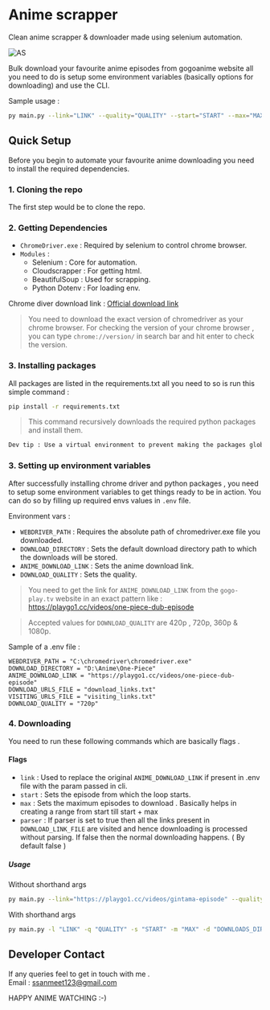 # Anime scrapper

Clean anime scrapper & downloader made using selenium automation.

![AS](https://i.ibb.co/G0ZJkmp/poster.png)

Bulk download your favourite anime episodes from gogoanime website all you need to do is setup some environment variables (basically options for downloading) and use the CLI.

Sample usage :

```bash
py main.py --link="LINK" --quality="QUALITY" --start="START" --max="MAX"
```

## Quick Setup

Before you begin to automate your favourite anime downloading you need to install the required dependencies.

### 1. Cloning the repo

The first step would be to clone the repo.

### 2. Getting Dependencies

- `ChromeDriver.exe` : Required by selenium to control chrome browser.
- `Modules` :
  - Selenium : Core for automation.
  - Cloudscrapper : For getting html.
  - BeautifulSoup : Used for scrapping.
  - Python Dotenv : For loading env.

Chrome diver download link : [Official download link](https://chromedriver.chromium.org/downloads)

> You need to download the exact version of chromedriver as your chrome browser. For checking the version of your chrome browser , you can type `chrome://version/` in search bar and hit enter to check the version.

### 3. Installing packages

All packages are listed in the requirements.txt all you need to so is run this simple command :

```bash
pip install -r requirements.txt
```

> This command recursively downloads the required python packages and install them.

```txt
Dev tip : Use a virtual environment to prevent making the packages global which might cause conflicts !
```

### 3. Setting up environment variables

After successfully installing chrome driver and python packages , you need to setup some environment variables to get things ready to be in action. You can do so by filling up required envs values in `.env` file.

Environment vars :

- `WEBDRIVER_PATH` : Requires the absolute path of chromedriver.exe file you downloaded.
- `DOWNLOAD_DIRECTORY` : Sets the default download directory path to which the downloads will be stored.
- `ANIME_DOWNLOAD_LINK` : Sets the anime download link.
- `DOWNLOAD_QUALITY` : Sets the quality.

> You need to get the link for `ANIME_DOWNLOAD_LINK` from the `gogo-play.tv` website in an exact pattern like : <https://playgo1.cc/videos/one-piece-dub-episode>

> Accepted values for `DOWNLOAD_QUALITY` are 420p , 720p, 360p & 1080p.

Sample of a .env file :

```.env
WEBDRIVER_PATH = "C:\chromedriver\chromedriver.exe"
DOWNLOAD_DIRECTORY = "D:\Anime\One-Piece"
ANIME_DOWNLOAD_LINK = "https://playgo1.cc/videos/one-piece-dub-episode"
DOWNLOAD_URLS_FILE = "download_links.txt"
VISITING_URLS_FILE = "visiting_links.txt"
DOWNLOAD_QUALITY = "720p"
```

### 4. Downloading

You need to run these following commands which are basically flags .

#### Flags

- `link` : Used to replace the original `ANIME_DOWNLOAD_LINK` if present in .env file with the param passed in cli.
- `start` : Sets the episode from which the loop starts.
- `max` : Sets the maximum episodes to download . Basically helps in creating a range from start till start + max
- `parser` : If parser is set to true then all the links present in `DOWNLOAD_LINK_FILE` are visited and hence downloading is processed without parsing. If false then the normal downloading happens. ( By default false )

##### Usage

Without shorthand args

```bash
py main.py --link="https://playgo1.cc/videos/gintama-episode" --quality="720p" --start=1 --max=10 --parser=false --downloads_dir="C:/User/Downloads"
```

With shorthand args

```bash
py main.py -l "LINK" -q "QUALITY" -s "START" -m "MAX" -d "DOWNLOADS_DIR"
```

## Developer Contact

If any queries feel to get in touch with me .
<br>
Email : ssanmeet123@gmail.com

HAPPY ANIME WATCHING :-)
